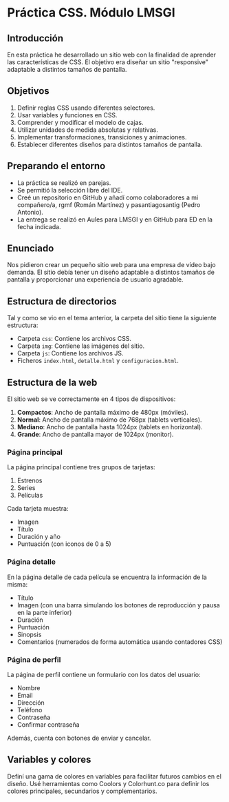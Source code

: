 # Práctica CSS. Módulo LMSGI

## Introducción

En esta práctica he desarrollado un sitio web con la finalidad de aprender las características de CSS. El objetivo era diseñar un sitio "responsive" adaptable a distintos tamaños de pantalla.

## Objetivos

1. Definir reglas CSS usando diferentes selectores.
2. Usar variables y funciones en CSS.
3. Comprender y modificar el modelo de cajas.
4. Utilizar unidades de medida absolutas y relativas.
5. Implementar transformaciones, transiciones y animaciones.
6. Establecer diferentes diseños para distintos tamaños de pantalla.

## Preparando el entorno

- La práctica se realizó en parejas.
- Se permitió la selección libre del IDE.
- Creé un repositorio en GitHub y añadí como colaboradores a mi compañero/a, rgmf (Román Martínez) y pasantiagosantig (Pedro Antonio).
- La entrega se realizó en Aules para LMSGI y en GitHub para ED en la fecha indicada.

## Enunciado

Nos pidieron crear un pequeño sitio web para una empresa de vídeo bajo demanda. El sitio debía tener un diseño adaptable a distintos tamaños de pantalla y proporcionar una experiencia de usuario agradable.

## Estructura de directorios

Tal y como se vio en el tema anterior, la carpeta del sitio tiene la siguiente estructura:

- Carpeta `css`: Contiene los archivos CSS.
- Carpeta `img`: Contiene las imágenes del sitio.
- Carpeta `js`: Contiene los archivos JS.
- Ficheros `index.html`, `detalle.html` y `configuracion.html`.

## Estructura de la web

El sitio web se ve correctamente en 4 tipos de dispositivos:

1. **Compactos**: Ancho de pantalla máximo de 480px (móviles).
2. **Normal**: Ancho de pantalla máximo de 768px (tablets verticales).
3. **Mediano**: Ancho de pantalla hasta 1024px (tablets en horizontal).
4. **Grande**: Ancho de pantalla mayor de 1024px (monitor).

### Página principal

La página principal contiene tres grupos de tarjetas:

1. Estrenos
2. Series
3. Películas

Cada tarjeta muestra:

- Imagen
- Título
- Duración y año
- Puntuación (con iconos de 0 a 5)

### Página detalle

En la página detalle de cada película se encuentra la información de la misma:

- Título
- Imagen (con una barra simulando los botones de reproducción y pausa en la parte inferior)
- Duración
- Puntuación
- Sinopsis
- Comentarios (numerados de forma automática usando contadores CSS)

### Página de perfil

La página de perfil contiene un formulario con los datos del usuario:

- Nombre
- Email
- Dirección
- Teléfono
- Contraseña
- Confirmar contraseña

Además, cuenta con botones de enviar y cancelar.

## Variables y colores

Definí una gama de colores en variables para facilitar futuros cambios en el diseño. Usé herramientas como Coolors y Colorhunt.co para definir los colores principales, secundarios y complementarios.

